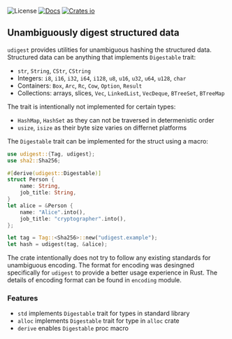![License](https://img.shields.io/crates/l/udigest.svg)
[![Docs](https://docs.rs/udigest/badge.svg)](https://docs.rs/udigest)
[![Crates io](https://img.shields.io/crates/v/udigest.svg)](https://crates.io/crates/udigest)

## Unambiguously digest structured data

`udigest` provides utilities for unambiguous hashing the structured data. Structured
data can be anything that implements `Digestable` trait:

* `str`, `String`, `CStr`, `CString`
* Integers:
  `i8`, `i16`, `i32`, `i64`, `i128`,
  `u8`, `u16`, `u32`, `u64`, `u128`,
  `char`
* Containers: `Box`, `Arc`, `Rc`, `Cow`, `Option`, `Result`
* Collections: arrays, slices, `Vec`, `LinkedList`, `VecDeque`, `BTreeSet`, `BTreeMap`

The trait is intentionally not implemented for certain types:

* `HashMap`, `HashSet` as they can not be traversed in determenistic order
* `usize`, `isize` as their byte size varies on differnet platforms

The `Digestable` trait can be implemented for the struct using a macro:
```rust
use udigest::{Tag, udigest};
use sha2::Sha256;

#[derive(udigest::Digestable)]
struct Person {
    name: String,
    job_title: String,
}
let alice = &Person {
    name: "Alice".into(),
    job_title: "cryptographer".into(),
};

let tag = Tag::<Sha256>::new("udigest.example");
let hash = udigest(tag, &alice);
```

The crate intentionally does not try to follow any existing standards for unambiguous
encoding. The format for encoding was desingned specifically for `udigest` to provide
a better usage experience in Rust. The details of encoding format can be found in
`encoding` module.

### Features
* `std` implements `Digestable` trait for types in standard library
* `alloc` implements `Digestable` trait for type in `alloc` crate
* `derive` enables `Digestable` proc macro
